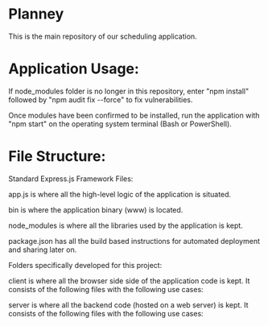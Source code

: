 # Planney

This is the main repository of our scheduling application.

# Application Usage: 

If node_modules folder is no longer in this repository, enter "npm install" followed by "npm audit fix --force" to fix vulnerabilities.

Once modules have been confirmed to be installed, run the application with "npm start" on the operating system terminal (Bash or PowerShell).

# File Structure:

Standard Express.js Framework Files:

app.js is where all the high-level logic of the application is situated.

bin is where the application binary (www) is located.

node_modules is where all the libraries used by the application is kept.

package.json has all the build based instructions for automated deployment and sharing later on.

Folders specifically developed for this project:

client is where all the browser side side of the application code is kept. It consists of the following files with the following use cases:

server is where all the backend code (hosted on a web server) is kept. It consists of the following files with the following use cases:
